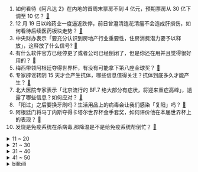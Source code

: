 1. 如何看待《阿凡达 2》在内地的首周末票房不到 4 亿元，预期票房从 30 亿下调至 10 亿？ [:link:](https://www.zhihu.com/question/573107213)
2. 12 月 19 日以岭药业一度逼近跌停，前日曾澄清连花清瘟不会造成肝损伤，如何看待后续医药板块走势？ [:link:](https://www.zhihu.com/question/573051629)
3. 中央财办表示「要充分认识到房地产行业重要性，住房消费潜力要予以释放」，这释放了什么信号? [:link:](https://www.zhihu.com/question/573073236)
4. 有什么软件官方已经停更了或者公司已经倒闭了，但是你还在用并且觉得很好用的？ [:link:](https://www.zhihu.com/question/571445355)
5. 梅西带领阿根廷夺得世界杯，有没有可能拿下第八座金球奖？ [:link:](https://www.zhihu.com/question/573059976)
6. 专家辟谣转阴 15 天才会产生抗体，哪些信息值得关注？抗体到底多久才能产生？ [:link:](https://www.zhihu.com/question/573154017)
7. 北大医院专家表示「北京流行的 BF.7 绝大部分有症状，将迎来重症高峰」，透露了哪些信息？如何应对？ [:link:](https://www.zhihu.com/question/573169642)
8. 「阳过」之后要换牙刷吗？生活用品上的病毒会让我们感染「复阳」吗？ [:link:](https://www.zhihu.com/question/573032487)
9. 阿根廷门将马丁内斯夺得卡塔尔世界杯金手套奖，如何评价他在本届世界杯上的表现？ [:link:](https://www.zhihu.com/question/573023318)
10. 发烧是免疫系统在杀病毒,那降温是不是给免疫系统帮倒忙？ [:link:](https://www.zhihu.com/question/572749517)
<details>
<summary>11 ~ 20</summary>

11. 江苏一女子阳性后头发一夜变白脱发，是何原因造成？有什么信息值得关注？ [:link:](https://www.zhihu.com/question/573110760)
12. 医生建议布洛芬拆分成更小用量售卖，这会带来什么影响？如何看待此言论？ [:link:](https://www.zhihu.com/question/573110097)
13. 年底奢侈品牌集体涨价，销售称「投资不如买包」，媒体称其开始「抛弃」大众消费者，如何看待这一现象？ [:link:](https://www.zhihu.com/question/572962952)
14. 理性分析，决赛中对阵法国对阿根廷上场劳塔罗到底可以发挥什么作用？ [:link:](https://www.zhihu.com/question/573025275)
15. 张文宏表示「感染峰值会很高，但趋于可控，疫情正过渡为季节性、地方性流行」，哪些信息值得关注？ [:link:](https://www.zhihu.com/question/573050085)
16. 游戏中的万氪大佬在现实中都是有高薪工作的吗？ [:link:](https://www.zhihu.com/question/431746142)
17. 卡塔尔世界杯有哪些令你记忆深刻的瞬间？ [:link:](https://www.zhihu.com/question/573023752)
18. 网友自创「布洛芬操」在家健身，神还原药盒动作引起跟风学习，当前我们该如何保持乐观心态？ [:link:](https://www.zhihu.com/question/572983069)
19. 媒体报道前职业球员转型青训教练后感叹「中国足球最缺基层教练员的水平」，基层教练员对中国足球有多重要？ [:link:](https://www.zhihu.com/question/573143415)
20. 怎么才能让更多的孩子喜欢踢足球? [:link:](https://www.zhihu.com/question/573156697)
</details>
<details>
<summary>21 ~ 30</summary>

21. 女子称丈夫家暴出轨起诉离婚，法院因不足以证明感情破裂不予支持，如何从法律角度解读？ [:link:](https://www.zhihu.com/question/573059082)
22. 男朋友至少要存三年钱才能结婚，要不要等? [:link:](https://www.zhihu.com/question/570611872)
23. 在自驾游路上，都发生过哪些有趣的事？ [:link:](https://www.zhihu.com/question/571007950)
24. 部分电商平台指夹血氧仪断货，同济大学医生回应「绝大多数家庭没必要配备」，有哪些信息值得关注？ [:link:](https://www.zhihu.com/question/572959556)
25. 河南虞城回应「麦田长出十层高楼」，称「建设手续不完备，立案查处」，有哪些信息需要关注？ [:link:](https://www.zhihu.com/question/573050099)
26. 「新十条」实施后，原涉新冠妨害防控行为还应作为犯罪处理吗？应如何调整？ [:link:](https://www.zhihu.com/question/573008001)
27. 联合国称马斯克封禁记者账号是「危险先例」，欧盟警告制裁推特，推特曾多次冻结账号，为何外界此次反应巨大？ [:link:](https://www.zhihu.com/question/572859221)
28. 中央财办副主任韩文秀称，「预计我国今年经济总量超过 120 万亿元」，哪些信息值得关注？ [:link:](https://www.zhihu.com/question/572875089)
29. 多位专家表示总躲着新冠不是办法，称「阳性成常态，降级管理更合理」，哪些信息值得关注？ [:link:](https://www.zhihu.com/question/573060602)
30. 多地免费发放抗疫药品，网友晒图包含布洛芬、复方氨酚烷胺胶囊等，代表了什么趋势？ [:link:](https://www.zhihu.com/question/572951937)
</details>
<details>
<summary>31 ~ 40</summary>

31. 云南宣威一男子烧死妻子遭儿子举报被判死刑，如何从法律角度解读此案？ [:link:](https://www.zhihu.com/question/572721954)
32. 无症状感染者越来越少了？专家称他们是「沉默的大多数」，如何看待此论断？你身边无症状感染者多吗？ [:link:](https://www.zhihu.com/question/572958813)
33. 在23考研， 前几天阳是一种什么样的体验？ [:link:](https://www.zhihu.com/question/572687354)
34. 澳大利亚外长黄英贤访华，并举行新一轮中澳外交与战略对话，有哪些信息值得关注？中澳有哪些议题亟待解决？ [:link:](https://www.zhihu.com/question/573102672)
35. 普京对白俄罗斯进行访问引乌方猜测，乌将领称俄军或「借道白俄罗斯」发动进攻，如何看待这一可能性？ [:link:](https://www.zhihu.com/question/573070628)
36. 克里米亚高官警告「侵犯克里米亚相当于呼吁轰炸华盛顿」，如何解读此番言论？释放了哪些信号？ [:link:](https://www.zhihu.com/question/572977865)
37. 送男生蓝牙耳机还是送运动手表呢？ [:link:](https://www.zhihu.com/question/572653405)
38. 卡塔尔世界杯决赛法国队前 80 分钟全体梦游，最后时刻才猛醒，到底怎么回事？如何看待德尚的战术？ [:link:](https://www.zhihu.com/question/573042922)
39. 医生建议将布洛芬拆分成更小用量售卖，可行性如何？曾经「按片开药」的方式还存在吗？ [:link:](https://www.zhihu.com/question/573092399)
40. 盐蒸橙子、电解水、黄桃罐头等方子火了，如何从心理学角度看待「民间偏方」频出圈现象？阳了如何缓解不适？ [:link:](https://www.zhihu.com/question/573055926)
</details>
<details>
<summary>41 ~ 50</summary>

41. 阿根廷这套阵容是怎么拿下世界杯冠军的？ [:link:](https://www.zhihu.com/question/573022554)
42. 2022 年卡塔尔世界杯，你心目中的最佳阵容是哪些人？ [:link:](https://www.zhihu.com/question/572674159)
43. 如何看待韩外交部官员称「日本向朝鲜半岛行使『反击能力』须经韩方同意」？ [:link:](https://www.zhihu.com/question/572955451)
44. 新冠感染者康复后陆续返回工作岗位，如何安全返岗？需要注意哪些方面？ [:link:](https://www.zhihu.com/question/573086231)
45. 马斯克称将遵循「是否应卸任推特CEO」投票结果卸任，具体情况如何？ [:link:](https://www.zhihu.com/question/573150644)
46. 庆祝夺得世界杯冠军，阿根廷全国放假一天，夺冠对阿根廷意味着什么？当地足球文化是怎样的？ [:link:](https://www.zhihu.com/question/573187747)
47. 本泽马宣布从法国国家队退役，如何评价他在法国队的职业生涯？有哪些经典瞬间？ [:link:](https://www.zhihu.com/question/573172265)
48. 乌克兰称俄对乌实施「最大规模」导弹打击，俄方称大规模袭击阻断西方对乌武器运送，俄乌局势还有哪些进展？ [:link:](https://www.zhihu.com/question/572849852)
49. 胡润中国食品行业百强榜出炉，贵州茅台以 2.4 万亿价值位居榜首，如何评价该榜单？哪些信息值得关注？ [:link:](https://www.zhihu.com/question/572972651)
50. 获 3.5 亿港元贷款，国美零售补发工资，有员工表示「到账工资为 2060 元」，哪些信息值得关注？ [:link:](https://www.zhihu.com/question/572949612)
</details><details>
<summary>bilibili</summary>

1. 羊村（4） [:link:](//www.bilibili.com/video/BV1NG4y1J7wL)
2. 吃了这块“来路不明”的牛肉，我感觉我被梅西骗了【凭啥这么贵48-El Bodegon】 [:link:](//www.bilibili.com/video/BV1F44y1Z71q)
3. 【亮记生物鉴定】网络热传生物鉴定45 [:link:](//www.bilibili.com/video/BV1yV4y1A79U)
4. 给这支足球队送完外卖，我崩溃了。 [:link:](//www.bilibili.com/video/BV1JV4y1A7NZ)
5. 为什么我们的三观这么正？原来以前从广告就开始熏陶了！ [:link:](//www.bilibili.com/video/BV1pA41197Ja)
6. 博士生5千元造了辆8轮的士 儿子们再也不怕迟到了 [:link:](//www.bilibili.com/video/BV1W14y1N7Jh)
7. 密室员工:“听说你不害怕” [:link:](//www.bilibili.com/video/BV1ne4y1M7Yh)
8. 一颗茶叶蛋敢卖3000块？这难道是仙丹？ [:link:](//www.bilibili.com/video/BV1rv4y1Q7mW)
9. 终了！荡气回肠！水浒传结局好在哪儿？《水浒传》P50 [:link:](//www.bilibili.com/video/BV1e24y1D7qt)
10. bobo最洋气｜世界杯球星合辑-梅西&内马尔 [:link:](//www.bilibili.com/video/BV13K411z7gb)
<details>
<summary>11 ~ 20</summary>

11. 爆炸了！这期真的爆炸了！！！ [:link:](//www.bilibili.com/video/BV1gG4y1g7f7)
12. 情感问题大pk，太震撼了！！（究极烧脑） [:link:](//www.bilibili.com/video/BV1qG411P7oK)
13. 是不是社恐当了老师也会变成社牛？ [:link:](//www.bilibili.com/video/BV1mM411U7C3)
14. 小智走了....我看不懂也绷不住了... [:link:](//www.bilibili.com/video/BV1B8411p7Bi)
15. b 站 热 度 年 度 总 结 ☆【禁止套娃2022】 [:link:](//www.bilibili.com/video/BV1BD4y187x6)
16. 《原神》剧情PV-「秋津羽戏」 [:link:](//www.bilibili.com/video/BV1tG411P79B)
17. 世界杯决赛门票贵到离谱？现场见证梅西封神，什么体验？ [:link:](//www.bilibili.com/video/BV17e411A7DH)
18. 硬核演唱！《骑在银龙的背上》“来！起飞吧” [:link:](//www.bilibili.com/video/BV1514y1N7jP)
19. 钢化膜口感的脆皮炸鸡腿 你吃过没！ [:link:](//www.bilibili.com/video/BV1JA411R7vg)
20. 如果早知道做鬼畜也会被… [:link:](//www.bilibili.com/video/BV1m24y1D7GY)
</details>
<details>
<summary>21 ~ 30</summary>

21. 在欧洲农村吃席，猪血肠炖酸菜堪比东北杀猪菜，村民邀我现场尬舞 [:link:](//www.bilibili.com/video/BV188411p7HM)
22. 人生如戏，戏如人生！ [:link:](//www.bilibili.com/video/BV1tv4y197P5)
23. 杭州港式自助餐，仨战士虾饺狂炫十几笼！ [:link:](//www.bilibili.com/video/BV1F8411p7rP)
24. 小傲秘制小蒸菜!不油不腻真不赖! [:link:](//www.bilibili.com/video/BV1D8411p7QX)
25. 用泽野弘之打开《只因你太美》，燃到发烧！【钢琴】 [:link:](//www.bilibili.com/video/BV1QA41197Fk)
26. 整蛊！假装给女友买东西时出车祸骨折？再不小心尿在轮椅上…她会心疼吗？ [:link:](//www.bilibili.com/video/BV18K411z7EQ)
27. 短短10分钟，我的女神抓马了一生！ [:link:](//www.bilibili.com/video/BV1jK411r7xo)
28. KFC新品“意面厚牛堡”，这也太厚了吧！！？ [:link:](//www.bilibili.com/video/BV1N14y1K7B3)
29. 【原神手书】流浪者「释 迦 殿 下」 [:link:](//www.bilibili.com/video/BV1De411w7oh)
30. 对不起，我是变态杀手...... [:link:](//www.bilibili.com/video/BV1cg411J7vq)
</details>
<details>
<summary>31 ~ 40</summary>

31. NewJeans新曲Ditto MV公开 [:link:](//www.bilibili.com/video/BV1he4y1K7nu)
32. 房车自驾遇树林着火！火势越来越大赶紧报警了【VanLIfe】 [:link:](//www.bilibili.com/video/BV1NR4y1k71a)
33. 【Faye詹雯婷 x 张远】飞鸟唱《青鸟》 [:link:](//www.bilibili.com/video/BV1Y44y1Z7Xd)
34. 自制钓鱼佬智能快乐竿 [:link:](//www.bilibili.com/video/BV1Mg411J7kp)
35. 新冠第六天！我想开了... [:link:](//www.bilibili.com/video/BV1z24y1D7rS)
36. 【战双帕弥什】新版本「凛桎鸣渊」PV公开 | 霜雪掩迹，囚锁缚影 [:link:](//www.bilibili.com/video/BV1f8411H77k)
37. Tvb戏骨整顿内娱，小生小花吓到结巴！爆笑解说《无限超越班》1 [:link:](//www.bilibili.com/video/BV1XG4y1E7PU)
38. 惊了！杰瑞鼠竟然有这么惨！杰瑞挨打大赏！ [:link:](//www.bilibili.com/video/BV1Fe411c7fn)
39. 我把MC下界的生物全收容了！ [:link:](//www.bilibili.com/video/BV1xe411w74A)
40. 让所有添加剂消失，会发生什么变化？ [:link:](//www.bilibili.com/video/BV1vR4y1k7GT)
</details>
<details>
<summary>41 ~ 50</summary>

41. 我烧起来了（物理） [:link:](//www.bilibili.com/video/BV1Kg411J7UC)
42. 对话卡梅隆，《阿凡达2》担得起“救市之作”的名号吗？ [:link:](//www.bilibili.com/video/BV1q24y1D7RE)
43. 我们为了致敬《三体》，制作了一个全景视频 [:link:](//www.bilibili.com/video/BV1x14y1N7yq)
44. 球王！球王！阿根廷世界杯夺冠！梅西圆梦大结局！ [:link:](//www.bilibili.com/video/BV1MV4y1c7Fq)
45. 被裁员+阳，一个人在出租屋崩溃了…… [:link:](//www.bilibili.com/video/BV16V4y1A71c)
46. 世界上最赚钱的公司，其实不是你想的那几家 [:link:](//www.bilibili.com/video/BV1MM411S7uK)
47. 学会了这套布洛芬操，再也不怕新冠了 [:link:](//www.bilibili.com/video/BV1f14y1N7F5)
48. 艾  尔  登  神  王#7 [:link:](//www.bilibili.com/video/BV1v14y1A7wW)
49. 你遇到的是哪一种老师呢...... [:link:](//www.bilibili.com/video/BV1tK411z7kW)
50. 开着凯迪拉克让老人直播卖惨？up主暗访幕后团队！【上集】 [:link:](//www.bilibili.com/video/BV1Je4y1K7cr)
</details>
<details>
<summary>51 ~ 60</summary>

51. 深圳.言盐西餐厅  厨子探店¥475？ [:link:](//www.bilibili.com/video/BV1HA41197Gy)
52. up主重置僵尸危机3?!不但成了开放世界还... [:link:](//www.bilibili.com/video/BV1JG411P7wN)
53. 当我爸第一次在路上偶遇我和追我的男生 [:link:](//www.bilibili.com/video/BV1hd4y1Y7JS)
54. 安徽大哥笨榨菜油，200斤石头撞5000下，出100斤油，28一斤贵吗？ [:link:](//www.bilibili.com/video/BV1EK411r7kj)
55. 骑行四处漂泊的我，突然阳了全身疼痛，只能躺在宾馆休息 [:link:](//www.bilibili.com/video/BV16K411z7tS)
56. “通透” [:link:](//www.bilibili.com/video/BV16D4y187tB)
57. 发烧41℃，解吟《李凭箜篌引》，代入感很强 [:link:](//www.bilibili.com/video/BV1g84y147Vt)
58. 重新认识一下，我叫刻晴，不是花瓶！ [:link:](//www.bilibili.com/video/BV138411p7nA)
59. 这个房子我奋斗一辈子都未必能买得起！ [:link:](//www.bilibili.com/video/BV1UG4y1E75Q)
60. 芬兰表妹一家血战全牛宴被吓到目瞪口呆！疯狂炫饭全吃光！结婚13周年中芬夫妻狂吐槽爆猛料！笑不活了！ [:link:](//www.bilibili.com/video/BV1z24y1D7qg)
</details>
<details>
<summary>61 ~ 70</summary>

61. 他曾被逼入绝境，却依然能逆天改命！致敬这个时代最伟大的球王：梅西！ [:link:](//www.bilibili.com/video/BV1q14y1A7cc)
62. 过年买给侄子的加减法印章，侄子收到后一定很开心吧！ [:link:](//www.bilibili.com/video/BV1ne411A7rL)
63. 世界神话地图，看看除了中国龙，你还认识多少传说生物？ [:link:](//www.bilibili.com/video/BV1SR4y1y7Kf)
64. 好久没这么暴躁了，蟹蟹你作者！ [:link:](//www.bilibili.com/video/BV1pv4y1Q7jS)
65. 那一年，中国基建狂魔的属性达到了巅峰！ [:link:](//www.bilibili.com/video/BV1dG4y1E73L)
66. 随机抓up主来玩游戏，你猜有谁？ [:link:](//www.bilibili.com/video/BV1Ee4y1K7Vm)
67. 现在聊天都是这么查岗的吗？？ [:link:](//www.bilibili.com/video/BV1ev4y1Q72T)
68. 阿根廷夺冠！梅西率队点球战胜法国 圆梦世界杯 [:link:](//www.bilibili.com/video/BV1NW4y1T7Y7)
69. 冒牌货？卡塔尔小王子火了，让我们来研究一下他的身世 [:link:](//www.bilibili.com/video/BV1f24y1S7sN)
70. 【罗翔】即便朝生暮死，也要衣裳楚楚 [:link:](//www.bilibili.com/video/BV1hM41127bq)
</details>
<details>
<summary>71 ~ 80</summary>

71. 奶茶店工伤：1年胖40斤 [:link:](//www.bilibili.com/video/BV1sA41197kE)
72. 当我坐不同交通工具时 我在想什么 [:link:](//www.bilibili.com/video/BV1WV4y1A7JL)
73. 感动哭了，女朋友总是把最好的留给我！ [:link:](//www.bilibili.com/video/BV1y84y1x7Wb)
74. “免疫系统：这么多年了 老子终于打到高端局了！” [:link:](//www.bilibili.com/video/BV1ud4y1v7S2)
75. 谢谢你给我做人的机会 [:link:](//www.bilibili.com/video/BV1PP4y1B7Fp)
76. 【原神】生活不易，少女卖艺（全少女卡荆棘） [:link:](//www.bilibili.com/video/BV1bd4y1Y7Dz)
77. “退钱”组合再度集合，赛场重现名场面！ [:link:](//www.bilibili.com/video/BV1Ze4y1K7dC)
78. 【STN快报第7季Demo】在加麻大，卖游戏可能要坐牢了！！！ [:link:](//www.bilibili.com/video/BV1t24y1D7Qx)
79. 一位男性喝下了可疑的椰子水，这是他的大脑发生的变化 [:link:](//www.bilibili.com/video/BV1w84y147TU)
80. 淡嘴哥断更三个月啥情况？当志愿者一切安好，第一顿必须过油肉拌面安排 [:link:](//www.bilibili.com/video/BV1kA411Q7BC)
</details>
<details>
<summary>81 ~ 90</summary>

81. 起床战争，但所有玩家的攻击距离都是1000格！ [:link:](//www.bilibili.com/video/BV1eA411977X)
82. 中国民族服装，气势不能输 [:link:](//www.bilibili.com/video/BV14W4y1u7bP)
83. 全体起立！Rick Astley《Never Gonna Give You Up》 千人蹦迪现场 20221215 [:link:](//www.bilibili.com/video/BV1Vv4y1Q7uK)
84. 《玩 原 神 遇 班 主 任》 [:link:](//www.bilibili.com/video/BV1TM411S7Sm)
85. 天 女 散 蹄 [:link:](//www.bilibili.com/video/BV16W4y1T7cN)
86. 【死门凯】自制全技能预测！夕象夜凯双奥义！一脚踢穿决斗场！ [:link:](//www.bilibili.com/video/BV1kd4y1Y7LF)
87. 他咋不阳啊... [:link:](//www.bilibili.com/video/BV1Ev4y1Q72Q)
88. 诸神黄昏，再见了C罗 [:link:](//www.bilibili.com/video/BV1YG411P7Cy)
89. 大招一出，游戏结束！！！ [:link:](//www.bilibili.com/video/BV1Sg411E75T)
90. 历经磨难，终偿所愿！梅西与阿根廷的五届世界杯之旅全记录 [:link:](//www.bilibili.com/video/BV1224y1D7hh)
</details>
<details>
<summary>91 ~ 100</summary>

91. 法 海 许 仙 偷 吃 禁 果 [:link:](//www.bilibili.com/video/BV1c8411p7Kc)
92. 100带你吃新疆糕点 [:link:](//www.bilibili.com/video/BV1o14y1N7r8)
93. “仿佛打开了异世界的大门” [:link:](//www.bilibili.com/video/BV15D4y1h7ds)
94. 终极离谱！煤气罐里装电脑！来自0℃散热的工业风魅力！【科技达】 [:link:](//www.bilibili.com/video/BV1Cg411E7NF)
95. 爆改30万，我的86要干翻911！ [:link:](//www.bilibili.com/video/BV1p84y1b753)
96. 我的身体有多神奇！？？ [:link:](//www.bilibili.com/video/BV1Lg411E7Tp)
97. 这是一个雪中送炭的陷阱！ [:link:](//www.bilibili.com/video/BV1T24y1D7Gf)
98. 终焉降临？完结倒计时！带你看崩坏3终章到底演了啥！「崩坏3剧情讲堂#13」 [:link:](//www.bilibili.com/video/BV1vV4y1c7mV)
99. 唐僧最大的苦难 [:link:](//www.bilibili.com/video/BV1rA41197d1)
100. "老爹的爱，就是妖魔鬼怪快离开" [:link:](//www.bilibili.com/video/BV1VV4y1A7xr)
</details></details>